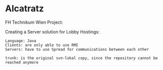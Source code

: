# Alcatratz

FH Technikum Wien Project:

Creating a Server solution for Lobby Hostings:

	Language: Java
	Clients: are only able to use RMI
	Servers: have to use Spread for communications between each other

	trunk: is the original svn-lokal copy, since the repository cannot be reached anymore
